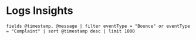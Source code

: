 

# Logs Insights

`fields @timestamp, @message
| filter eventType = "Bounce" or eventType = "Complaint"
| sort @timestamp desc
| limit 1000`